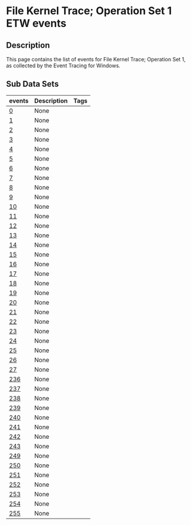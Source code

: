 # File Kernel Trace; Operation Set 1 ETW events

## Description
This page contains the list of events for File Kernel Trace; Operation Set 1, as collected by the Event Tracing for Windows.

## Sub Data Sets
|events|Description|Tags|
|---|---|---|
|[0](events/event-0.md)|None||
|[1](events/event-1.md)|None||
|[2](events/event-2.md)|None||
|[3](events/event-3.md)|None||
|[4](events/event-4.md)|None||
|[5](events/event-5.md)|None||
|[6](events/event-6.md)|None||
|[7](events/event-7.md)|None||
|[8](events/event-8.md)|None||
|[9](events/event-9.md)|None||
|[10](events/event-10.md)|None||
|[11](events/event-11.md)|None||
|[12](events/event-12.md)|None||
|[13](events/event-13.md)|None||
|[14](events/event-14.md)|None||
|[15](events/event-15.md)|None||
|[16](events/event-16.md)|None||
|[17](events/event-17.md)|None||
|[18](events/event-18.md)|None||
|[19](events/event-19.md)|None||
|[20](events/event-20.md)|None||
|[21](events/event-21.md)|None||
|[22](events/event-22.md)|None||
|[23](events/event-23.md)|None||
|[24](events/event-24.md)|None||
|[25](events/event-25.md)|None||
|[26](events/event-26.md)|None||
|[27](events/event-27.md)|None||
|[236](events/event-236.md)|None||
|[237](events/event-237.md)|None||
|[238](events/event-238.md)|None||
|[239](events/event-239.md)|None||
|[240](events/event-240.md)|None||
|[241](events/event-241.md)|None||
|[242](events/event-242.md)|None||
|[243](events/event-243.md)|None||
|[249](events/event-249.md)|None||
|[250](events/event-250.md)|None||
|[251](events/event-251.md)|None||
|[252](events/event-252.md)|None||
|[253](events/event-253.md)|None||
|[254](events/event-254.md)|None||
|[255](events/event-255.md)|None||
